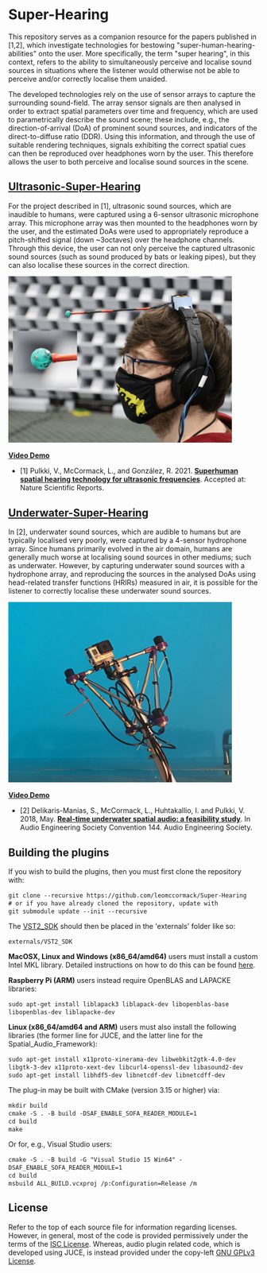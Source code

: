# Super-Hearing

This repository serves as a companion resource for the papers published in [1,2], which investigate technologies for bestowing "super-human-hearing-abilities" onto the user. More specifically, the term "super hearing", in this context, refers to the ability to simultaneously perceive and localise sound sources in situations where the listener would otherwise not be able to perceive and/or correctly localise them unaided.

The developed technologies rely on the use of sensor arrays to capture the surrounding sound-field. The array sensor signals are then analysed in order to extract spatial parameters over time and frequency, which are used to parametrically describe the sound scene; these include, e.g., the direction-of-arrival (DoA) of prominent sound sources, and indicators of the direct-to-diffuse ratio (DDR). Using this information, and through the use of suitable rendering techniques, signals exhibiting the correct spatial cues can then be reproduced over headphones worn by the user. This therefore allows the user to both perceive and localise sound sources in the scene.

## [Ultrasonic-Super-Hearing](Ultrasonic-Super-Hearing) 

For the project described in [1], ultrasonic sound sources, which are inaudible to humans, were captured using a 6-sensor ultrasonic microphone array. This microphone array was then mounted to the headphones worn by the user, and the estimated DoAs were used to appropriately reproduce a pitch-shifted signal (down ~3octaves) over the headphone channels. Through this device, the user can not only perceive the captured ultrasonic sound sources (such as sound produced by bats or leaking pipes), but they can also localise these sources in the correct direction.

<img src="Ultrasonic-Super-Hearing/images/UltrasonicArray.png" alt="UltrasonicArray" width="450"/>

[**Video Demo**]()

* [1] Pulkki, V., McCormack, L., and González, R. 2021. [**Superhuman spatial hearing technology for ultrasonic frequencies**](). Accepted at: Nature Scientific Reports.

## [Underwater-Super-Hearing](Underwater-Super-Hearing) 

In [2], underwater sound sources, which are audible to humans but are typically localised very poorly, were captured by a 4-sensor hydrophone array. Since humans primarily evolved in the air domain, humans are generally much worse at localising sound sources in other mediums; such as underwater. However, by capturing underwater sound sources with a hydrophone array, and reproducing the sources in the analysed DoAs using head-related transfer functions (HRIRs) measured in air, it is possible for the listener to correctly localise these underwater sound sources.

<img src="Underwater-Super-Hearing/images/HydrophoneArray_GoPro.jpg" alt="HydrophoneArray_GoPro" width="450"/>

[**Video Demo**](https://www.youtube.com/watch?v=3WARepl3lEg)

* [2] Delikaris-Manias, S., McCormack, L., Huhtakallio, I. and Pulkki, V. 2018, May. [**Real-time underwater spatial audio: a feasibility study**](Underwater-Super-Hearing/docs/delikaris2018real.pdf). In Audio Engineering Society Convention 144. Audio Engineering Society.

## Building the plugins

If you wish to build the plugins, then you must first clone the repository with:
```
git clone --recursive https://github.com/leomccormack/Super-Hearing
# or if you have already cloned the repository, update with
git submodule update --init --recursive
```

The [VST2_SDK](https://web.archive.org/web/20181016150224/https://download.steinberg.net/sdk_downloads/vstsdk3610_11_06_2018_build_37.zip) should then be placed in the 'externals' folder like so:
```
externals/VST2_SDK
```

**MacOSX, Linux and Windows (x86_64/amd64)** users must install a custom Intel MKL library. Detailed instructions on how to do this can be found [here](https://github.com/leomccormack/Spatial_Audio_Framework/blob/master/dependencies/PERFORMANCE_LIBRARY_INSTRUCTIONS.md). 

**Raspberry Pi (ARM)** users instead require OpenBLAS and LAPACKE libraries:
``` 
sudo apt-get install liblapack3 liblapack-dev libopenblas-base libopenblas-dev liblapacke-dev
```

**Linux (x86_64/amd64 and ARM)** users must also install the following libraries (the former line for JUCE, and the latter line for the Spatial_Audio_Framework):

```
sudo apt-get install x11proto-xinerama-dev libwebkit2gtk-4.0-dev libgtk-3-dev x11proto-xext-dev libcurl4-openssl-dev libasound2-dev
sudo apt-get install libhdf5-dev libnetcdf-dev libnetcdff-dev
```

The plug-in may be built with CMake (version 3.15 or higher) via:
 ```
 mkdir build
 cmake -S . -B build -DSAF_ENABLE_SOFA_READER_MODULE=1
 cd build
 make
 ```

Or for, e.g., Visual Studio users:
```
cmake -S . -B build -G "Visual Studio 15 Win64" -DSAF_ENABLE_SOFA_READER_MODULE=1 
cd build
msbuild ALL_BUILD.vcxproj /p:Configuration=Release /m
```

## License

Refer to the top of each source file for information regarding licenses. However, in general, most of the code is provided permissively under the terms of the [ISC License](https://choosealicense.com/licenses/isc/). Whereas, audio plugin related code, which is developed using JUCE, is instead provided under the copy-left [GNU GPLv3 License](https://choosealicense.com/licenses/gpl-3.0/).
